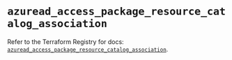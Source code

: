 # `azuread_access_package_resource_catalog_association`

Refer to the Terraform Registry for docs: [`azuread_access_package_resource_catalog_association`](https://registry.terraform.io/providers/hashicorp/azuread/2.53.0/docs/resources/access_package_resource_catalog_association).
